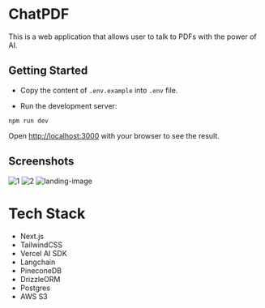 # ChatPDF

This is a web application that allows user to talk to PDFs with the power of AI.

## Getting Started

- Copy the content of `.env.example` into `.env` file.

- Run the development server:

```
npm run dev
```

Open [http://localhost:3000](http://localhost:3000) with your browser to see the result.

## Screenshots

![1](https://github.com/user-attachments/assets/0ea5bab7-6aa7-477c-8942-c15fb2482900)
![2](https://github.com/user-attachments/assets/190aa828-d9a7-49f4-ba38-87e5ed5e9375)
![landing-image](https://github.com/user-attachments/assets/e6bc8bb8-58df-41f4-becb-fc112e2d8f7a)

# Tech Stack

- Next.js
- TailwindCSS
- Vercel AI SDK
- Langchain
- PineconeDB
- DrizzleORM
- Postgres
- AWS S3
